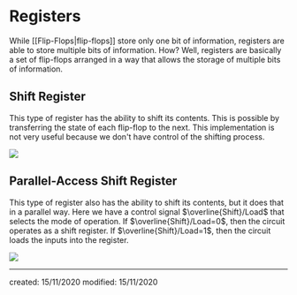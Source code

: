 # Registers
While [[Flip-Flops|flip-flops]] store only one bit of information, registers are able to store multiple bits of information. How? Well, registers are basically a set of flip-flops arranged in a way that allows the storage of multiple bits of information.

## Shift Register
This type of register has the ability to shift its contents. This is possible by transferring the state of each flip-flop to the next. This implementation is not very useful because we don't have control of the shifting process.

![](shiftregister.png)

## Parallel-Access Shift Register
This type of register also has the ability to shift its contents, but it does that in a parallel way. Here we have a control signal $\overline{Shift}/Load$ that selects the mode of operation. If $\overline{Shift}/Load=0$, then the circuit operates as a shift register. If  $\overline{Shift}/Load=1$, then the circuit loads the inputs into the register.

![](paralelacessshiftregister.png)



---

created: 15/11/2020
modified: 15/11/2020
